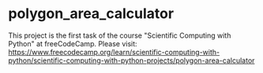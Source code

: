 # polygon_area_calculator
This project is the first task of the course "Scientific Computing with Python"
at freeCodeCamp. Please visit:
https://www.freecodecamp.org/learn/scientific-computing-with-python/scientific-computing-with-python-projects/polygon-area-calculator

